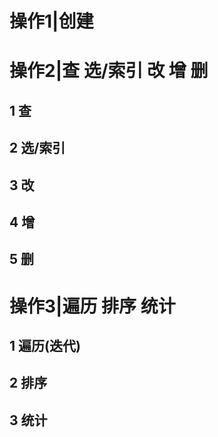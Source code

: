 # 操作1|创建





# 操作2|查 选/索引 改 增 删



## 1 查



## 2 选/索引



## 3 改



## 4 增



## 5 删



# 操作3|遍历 排序 统计



## 1 遍历(迭代)



## 2 排序



## 3 统计

